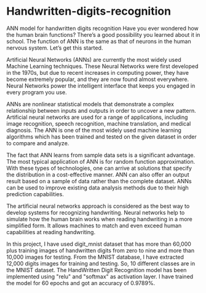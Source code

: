 # Handwritten-digits-recognition
ANN model for handwritten digits recognition
Have you ever wondered how the human brain functions? There’s a good possibility you learned about it in school. The function of ANN is the same as that of neurons in the human nervous system. Let’s get this started.



Artificial Neural Networks (ANNs) are currently the most widely used Machine Learning techniques. These Neural Networks were first developed in the 1970s, but due to recent increases in computing power, they have become extremely popular, and they are now found almost everywhere. Neural Networks power the intelligent interface that keeps you engaged in every program you use.



ANNs are nonlinear statistical models that demonstrate a complex relationship between inputs and outputs in order to uncover a new pattern. Artificial neural networks are used for a range of applications, including image recognition, speech recognition, machine translation, and medical diagnosis. The ANN is one of the most widely used machine learning algorithms which has been trained and tested on the given dataset in order to compare and analyze.



The fact that ANN learns from sample data sets is a significant advantage. The most typical application of ANN is for random function approximation. With these types of technologies, one can arrive at solutions that specify the distribution in a cost-effective manner. ANN can also offer an output result based on a sample of data rather than the complete dataset. ANNs can be used to improve existing data analysis methods due to their high prediction capabilities.



The artificial neural networks approach is considered as the best way to develop systems for recognizing handwriting. Neural networks help to simulate how the human brain works when reading handwriting in a more simplified form. It allows machines to match and even exceed human capabilities at reading handwriting.



In this project, I have used digit_mnist dataset that has more than 60,000 plus training images of handwritten digits from zero to nine and more than 10,000 images for testing. From the MNIST database, I have extracted 12,000 digits images for training and testing. So, 10 different classes are in the MNIST dataset. The HandWritten Digit Recognition model has been implemented using "relu" and "softmax" as activation layer. I have trained the model for 60 epochs and got an accuracy of 0.9789%.
